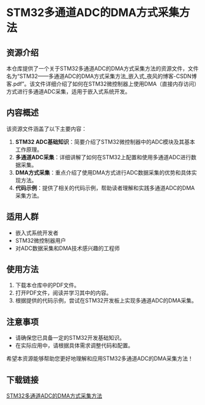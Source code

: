 # STM32多通道ADC的DMA方式采集方法

## 资源介绍

本仓库提供了一个关于STM32多通道ADC的DMA方式采集方法的资源文件，文件名为“STM32——多通道ADC的DMA方式采集方法_嵌入式_夜风的博客-CSDN博客.pdf”。该文件详细介绍了如何在STM32微控制器上使用DMA（直接内存访问）方式进行多通道ADC采集，适用于嵌入式系统开发。

## 内容概述

该资源文件涵盖了以下主要内容：

1. **STM32 ADC基础知识**：简要介绍了STM32微控制器中的ADC模块及其基本工作原理。
2. **多通道ADC采集**：详细讲解了如何在STM32上配置和使用多通道ADC进行数据采集。
3. **DMA方式采集**：重点介绍了使用DMA方式进行ADC数据采集的优势和具体实现方法。
4. **代码示例**：提供了相关的代码示例，帮助读者理解和实践多通道ADC的DMA采集方法。

## 适用人群

- 嵌入式系统开发者
- STM32微控制器用户
- 对ADC数据采集和DMA技术感兴趣的工程师

## 使用方法

1. 下载本仓库中的PDF文件。
2. 打开PDF文件，阅读并学习其中的内容。
3. 根据提供的代码示例，尝试在STM32开发板上实现多通道ADC的DMA采集。

## 注意事项

- 请确保您已具备一定的STM32开发基础知识。
- 在实际应用中，请根据具体需求调整代码和配置。

希望本资源能够帮助您更好地理解和应用STM32多通道ADC的DMA采集方法！

## 下载链接

[STM32多通道ADC的DMA方式采集方法](https://pan.quark.cn/s/5a8de895d0f4)